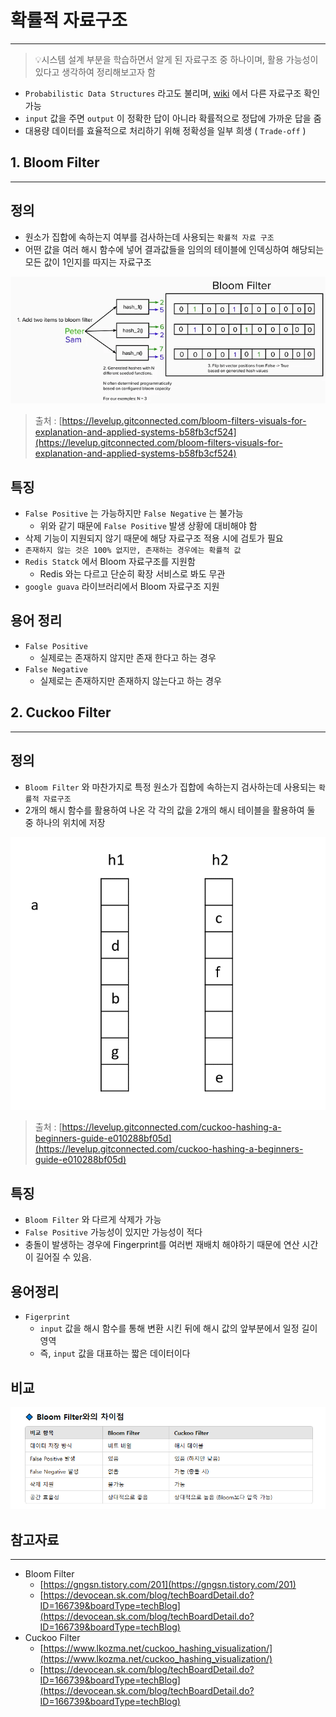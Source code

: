 # 확률적 자료구조

---

> 💡시스템 설계 부분을 학습하면서 알게 된 자료구조 중 하나이며, 활용 가능성이 있다고 
> 생각하여 정리해보고자 함

- `Probabilistic Data Structures` 라고도 불리며,  [wiki](https://en.wikipedia.org/wiki/Category:Probabilistic_data_structures) 에서 다른 자료구조 확인 가능
- `input` 값을 주면 `output` 이 정확한 답이 아니라 확률적으로 정답에 가까운 답을 줌
- 대용량 데이터를 효율적으로 처리하기 위해 정확성을 일부 희생 ( `Trade-off` )

## 1. Bloom Filter

---

## 정의

- 원소가 집합에 속하는지 여부를 검사하는데 사용되는 `확률적 자료 구조`
- 어떤 값을 여러 해시 함수에 넣어 결과값들을 임의의 테이블에 인덱싱하여 해당되는 모든 값이
1인지를 따지는 자료구조

![1_i5HDQo5wWGBgPj_7QDFiVA.webp](/assets/data_structure/1.webp)

> 출처 : [https://levelup.gitconnected.com/bloom-filters-visuals-for-explanation-and-applied-systems-b58fb3cf524](https://levelup.gitconnected.com/bloom-filters-visuals-for-explanation-and-applied-systems-b58fb3cf524)
> 

## 특징

- `False Positive` 는 가능하지만 `False Negative` 는 불가능
    - 위와 같기 때문에 `False Positive` 발생 상황에 대비해야 함
- 삭제 기능이 지원되지 않기 때문에 해당 자료구조 적용 시에 검토가 필요
- `존재하지 않는 것은 100% 없지만, 존재하는 경우에는 확률적 값`
- `Redis Statck`  에서 Bloom 자료구조를 지원함
    - Redis 와는 다르고 단순히 확장 서비스로 봐도 무관
- `google guava` 라이브러리에서 Bloom 자료구조 지원

## 용어 정리

- `False Positive`
    - 실제로는 존재하지 않지만 존재 한다고 하는 경우
- `False Negative`
    - 실제로는 존재하지만 존재하지 않는다고 하는 경우

## 2. Cuckoo Filter

---

## 정의

- `Bloom Filter` 와 마찬가지로 특정 원소가 집합에 속하는지 검사하는데 사용되는 
`확률적 자료구조`
- 2개의 해시 함수를 활용하여 나온 각 각의 값을 2개의 해시 테이블을 활용하여
둘 중 하나의 위치에 저장

![1_1RIyKYICXoP9TYrRZSRJMw.gif](/assets/data_structure/2.gif)

> 출처 : [https://levelup.gitconnected.com/cuckoo-hashing-a-beginners-guide-e010288bf05d](https://levelup.gitconnected.com/cuckoo-hashing-a-beginners-guide-e010288bf05d)
> 

## 특징

- `Bloom Filter`  와 다르게 삭제가 가능
- `False Positive` 가능성이 있지만 가능성이 적다
- 충돌이 발생하는 경우에 Fingerprint를 여러번 재배치 해야하기 때문에 연산 시간이
길어질 수 있음.

## 용어정리

- `Figerprint`
    - `input` 값을 해시 함수를 통해 변환 시킨 뒤에 해시 값의 앞부분에서 일정 길이 영역
    - 즉, `input` 값을 대표하는 짧은 데이터이다

## 비교

![image.png](/assets/data_structure/3.png)

## 참고자료

---

- Bloom Filter
    - [https://gngsn.tistory.com/201](https://gngsn.tistory.com/201)
    - [https://devocean.sk.com/blog/techBoardDetail.do?ID=166739&boardType=techBlog](https://devocean.sk.com/blog/techBoardDetail.do?ID=166739&boardType=techBlog)
- Cuckoo Filter
    - [https://www.lkozma.net/cuckoo_hashing_visualization/](https://www.lkozma.net/cuckoo_hashing_visualization/)
    - [https://devocean.sk.com/blog/techBoardDetail.do?ID=166739&boardType=techBlog](https://devocean.sk.com/blog/techBoardDetail.do?ID=166739&boardType=techBlog)